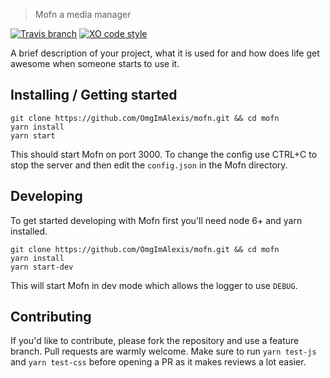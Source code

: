 <!-- ![Logo of the project](https://raw.githubusercontent.com/jehna/readme-best-practices/master/sample-logo.png) -->

> Mofn a media manager

[![Travis branch](https://img.shields.io/travis/rust-lang/rust/master.svg)](https://travis-ci.org/omgimalexis/mofn/master) [![XO code style](https://img.shields.io/badge/code_style-XO-5ed9c7.svg)](https://github.com/sindresorhus/xo)


A brief description of your project, what it is used for and how does life get
awesome when someone starts to use it.

## Installing / Getting started

```shell
git clone https://github.com/OmgImAlexis/mofn.git && cd mofn
yarn install
yarn start
```

This should start Mofn on port 3000.
To change the config use CTRL+C to stop the server and then edit the `config.json` in the Mofn directory.

## Developing

To get started developing with Mofn first you'll need node 6+ and yarn installed.

```shell
git clone https://github.com/OmgImAlexis/mofn.git && cd mofn
yarn install
yarn start-dev
```

This will start Mofn in dev mode which allows the logger to use `DEBUG`.

<!-- ## Features

What's all the bells and whistles this project can perform?
* What's the main functionality
* You can also do another thing
* If you get really randy, you can even do this -->

<!-- ## Configuration

Here you should write what are all of the configurations a user can enter when
using the project.

#### Argument 1
Type: `String`  
Default: `'default value'`

State what an argument does and how you can use it. If needed, you can provide
an example below.

Example:
```bash
awesome-project "Some other value"  # Prints "You're nailing this readme!"
```

#### Argument 2
Type: `Number|Boolean`  
Default: 100

Copy-paste as many of these as you need. -->

## Contributing

If you'd like to contribute, please fork the repository and use a feature
branch. Pull requests are warmly welcome. Make sure to run `yarn test-js`
and `yarn test-css` before opening a PR as it makes reviews a lot easier.
